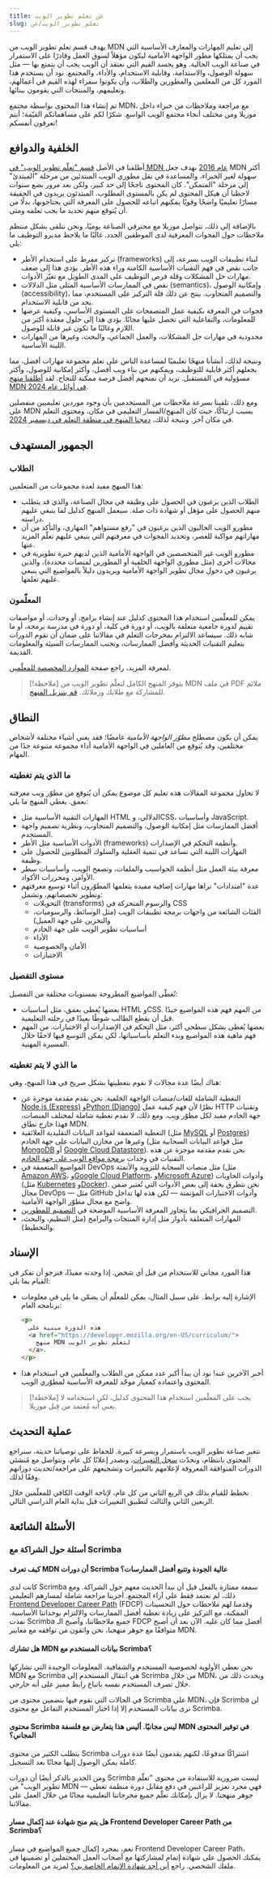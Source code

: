```yaml
---
title: عن تعلم تطوير الويب
slug: تعلم_تطوير_الويب/عن
---
```


يهدف قسم تعلم تطوير الويب من MDN إلى تعليم المهارات والمعارف الأساسية التي يجب أن يمتلكها مطور الواجهة الأمامية ليكون مؤهلاً لسوق العمل وقادرًا على الاستمرار في صناعة الويب الحالية. وهو يجسد القيم التي نعتقد أن الويب يجب أن يتمتع بها — مثل سهولة الوصول، والاستدامة، وقابلية الاستخدام، والأداء، والمجتمع. نود أن يستخدم هذا المورد كل من المعلمين والمطورين والطلاب، وأن يكونوا سفراء لهذه القيم في أعمالهم، وتعليمهم، والمنتجات التي يقومون ببنائها.

تم إنشاء هذا المحتوى بواسطة مجتمع MDN، مع مراجعة وملاحظات من خبراء داخل موزيلا ومن مختلف أنحاء مجتمع الويب الواسع. شكرًا لكم على مساهماتكم القيّمة؛ أنتم تعرفون أنفسكم!

## الخلفية والدوافع

أطلقنا في الأصل [قسم "تعلّم تطوير الويب" في MDN عام 2016](https://hacks.mozilla.org/2016/06/learning-to-code-for-the-web-the-mdn-learning-area-welcomes-you/) بهدف جعل MDN أكثر سهولة لغير الخبراء، والمساعدة في نقل مطوري الويب المبتدئين من مرحلة "المبتدئ" إلى مرحلة "المتمكن".
كان المحتوى ناجحًا إلى حد كبير، ولكن بعد مرور بضع سنوات لاحظنا أن هيكل المحتوى لم يكن بالمستوى المطلوب. المبتدئون يريدون في الحقيقة مسارًا تعليميًا واضحًا وقويًا يمكنهم اتباعه للحصول على المعرفة التي يحتاجونها، بدلًا من أن يُتوقع منهم تحديد ما يجب تعلمه ومتى.

بالإضافة إلى ذلك، تتواصل موزيلا مع محترفي الصناعة يوميًا، ونحن نتلقى بشكل منتظم ملاحظات حول الفجوات المعرفية لدى الموظفين الجدد. غالبًا ما يلاحظ مديرو التوظيف ما يلي:

- تركيز مفرط على استخدام الأطر (frameworks) لبناء تطبيقات الويب بسرعة، إلى جانب نقص في فهم التقنيات الأساسية الكامنة وراء هذه الأطر. يؤدي هذا إلى ضعف مهارات حل المشكلات وقلة فرص التوظيف على المدى الطويل مع تغيّر الأدوات.
- نقص في الممارسات الأساسية المثلى مثل الدلالات (semantics)، وإمكانية الوصول (accessibility)، والتصميم المتجاوب. ينتج عن ذلك قلة التركيز على المستخدم، مما يحد من قابلية الاستخدام.
- فجوات في المعرفة بكيفية عمل المتصفحات على المستوى الأساسي، وكيفية عرضها للمعلومات، والتفاعلية التي تحصل عليها مجانًا. يؤدي هذا إلى حلول معقدة أكثر من اللازم وغالبًا ما تكون غير قابلة للوصول.
- محدودية في مهارات حل المشكلات، والعمل الجماعي، والبحث، وغيرها من المهارات اللينة الأساسية.

ونتيجة لذلك، أنشأنا منهجًا تعليميًا لمساعدة الناس على تعلم مجموعة مهارات أفضل، مما يجعلهم أكثر قابلية للتوظيف، ويمكنهم من بناء ويب أفضل، وأكثر إمكانية للوصول، وأكثر مسؤولية في المستقبل. نريد أن نمنحهم أفضل فرصة ممكنة للنجاح. لقد [أطلقنا منهج MDN في أوائل عام 2024](/en-US/blog/mdn-curriculum-launch/).

ومع ذلك، تلقينا بسرعة ملاحظات من المستخدمين بأن وجود موردين تعليميين منفصلين على MDN يسبب ارتباكًا، حيث كان المنهج/المسار التعليمي في مكان، ومحتوى التعلم في مكان آخر. ونتيجة لذلك، [دمجنا المنهج في منطقة التعلم في ديسمبر 2024](/ar/docs/Learn_web_development/Changelog#december_2024).

## الجمهور المستهدف

### الطلاب

هذا المنهج مفيد لعدة مجموعات من المتعلمين:

- الطلاب الذين يرغبون في الحصول على وظيفة في مجال الصناعة، والذي قد يتطلب منهم الحصول على مؤهل أو شهادة ذات صلة. سيعمل المنهج كدليل لما ينبغي عليهم دراسته.
- مطورو الويب الحاليون الذين يرغبون في "رفع مستواهم" المهاري، والتأكد من أن مهاراتهم مواكبة للعصر، وتحديد الفجوات في معرفتهم التي ينبغي عليهم تعلّم المزيد عنها.
- مطورو الويب غير المتخصصين في الواجهة الأمامية الذين لديهم خبرة تطويرية في مجالات أخرى (مثل مطوري الواجهة الخلفية أو المطورين لمنصات محددة)، والذين يرغبون في دخول مجال تطوير الواجهة الأمامية ويريدون دليلاً بالمواضيع التي ينبغي عليهم تعلمها.

### المعلّمون

يمكن للمعلّمين استخدام هذا المحتوى كدليل عند إنشاء برامج، أو وحدات، أو مواصفات تقييم لدورة جامعية متعلقة بالويب، أو دورة في كلية، أو دورة في مدرسة برمجة، أو ما شابه ذلك. سيساعد الالتزام بمخرجات التعلم في مقالاتنا على ضمان أن تقوم الدورات بتعليم التقنيات الحديثة وأفضل الممارسات، وتجنب الممارسات السيئة والمعلومات القديمة.

لمعرفة المزيد، راجع صفحة [الموارد المخصصة للمعلّمين](/en-US/docs/Learn_web_development/Educators).

> [!ملاحظة]
> يتوفر المنهج الكامل لتعلّم تطوير الويب من MDN في ملف PDF ملائم للمشاركة مع طلابك وزملائك. [قم بتنزيل المنهج](https://github.com/mdn/curriculum/releases/latest/download/MDN-Curriculum.pdf).
## النطاق

يمكن أن يكون مصطلح _مطوّر الواجهة الأمامية_ غامضًا؛ فقد يعني أشياء مختلفة لأشخاص مختلفين، وقد يُتوقع من العاملين في الواجهة الأمامية أداء مجموعة متنوعة جدًا من المهام.

### ما الذي يتم تغطيته

لا تحاول مجموعة المقالات هذه تعليم كل موضوع يمكن أن يُتوقع من مطوّر ويب معرفته بعمق. يغطي المنهج ما يلي:

- المهارات التقنية الأساسية مثل HTML الدلالي، وCSS، وأساسيات JavaScript.
- أفضل الممارسات مثل إمكانية الوصول، والتصميم المتجاوب، ونظرية تصميم واجهة المستخدم.
- الأدوات الأساسية مثل الأطر (frameworks) وأنظمة التحكم في الإصدارات.
- المهارات اللينة التي تساعد في تنمية العقلية والسلوك المطلوبين للحصول على وظيفة.
- معرفة بيئة العمل مثل أنظمة الحواسيب والملفات، وتصفح الويب، وأساسيات سطر الأوامر، ومحررات الأكواد.
- عدة "امتدادات" نراها مهارات إضافية مفيدة يتعلمها المطوّرون أثناء توسيع معرفتهم وتطوير تخصصاتهم، وتشمل:
  - التحويلات (transforms) والرسوم المتحركة في CSS
  - الفئات الشائعة من واجهات برمجة تطبيقات الويب (مثل الوسائط، والرسوميات، والتخزين على جهة العميل)
  - أساسيات تطوير الويب على جهة الخادم
  - الأداء
  - الأمان والخصوصية
  - الاختبارات

### مستوى التفصيل

تُغطّى المواضيع المطروحة بمستويات مختلفة من التفصيل:

- بعضها يُغطى بعمق، مثل أساسيات HTML وCSS. من المهم فهم هذه المواضيع جيدًا قبل أن يقطع الطالب شوطًا بعيدًا في رحلته التعليمية.
- بعضها يُغطى بشكل سطحي أكثر، مثل التحكم في الإصدارات أو الاختبارات. من المهم فهم ماهية هذه المواضيع وبدء التعلم بأساسياتها، لكن يمكن التوسع فيها لاحقًا خلال المسيرة المهنية.

### ما الذي لا يتم تغطيته

هناك أيضًا عدة مجالات لا نقوم بتغطيتها بشكل صريح في هذا المنهج، وهي:

- التغطية الشاملة للغات/منصات الواجهة الخلفية. نحن نقدم مقدمة موجزة عن [Node.js (Express)](/en-US/docs/Learn_web_development/Extensions/Server-side/Express_Nodejs) و[Python (Django)](/en-US/docs/Learn_web_development/Extensions/Server-side/Django) نظرًا لأن فهم كيفية عمل HTTP وتقنيات جهة الخادم مفيد لكل مطوّر ويب. ومع ذلك، لا نقدم تغطية شاملة لمختلف المنصات، فهذا خارج نطاق MDN.
- التغطية المتعمقة لقواعد البيانات التقليدية العلائقية (مثل [MySQL](https://dev.mysql.com/doc/) أو [Postgres](https://www.postgresql.org/)) وغيرها من مخازن البيانات على جهة الخادم (مثل قواعد البيانات السحابية مثل [MongoDB](https://www.mongodb.com/) أو [Google Cloud Datastore](https://cloud.google.com/products/datastore)). نحن نقدم مقدمة موجزة عن هذه التقنيات في وحدات [برمجة مواقع الويب على جهة الخادم](/en-US/docs/Learn_web_development/Extensions/Server-side).
- المواضيع المتعمقة في DevOps مثل منصات السحابة للتزويد والأتمتة (مثل [Amazon AWS](https://aws.amazon.com/)، و[Google Cloud Platform](https://console.cloud.google.com/)، و[Microsoft Azure](https://azure.microsoft.com/)) وأدوات الحاويات (مثل [Kubernetes](https://kubernetes.io/) و[Docker](https://www.docker.com/)). نحن نتطرق بخفة إلى بعض الأدوات التي تُعتبر ضمن مجال DevOps — مثل GitHub وأدوات الاختبارات المؤتمتة — لكن هذه لها تداخل واضح مع مجال مطوّر الواجهة الأمامية.
- التصميم الجرافيكي بما يتجاوز المعرفة الأساسية الموضحة في [التصميم للمطورين](/en-US/docs/Learn_web_development/Core/Design_for_developers).
- المهارات المتعلقة بأدوار مثل إدارة المنتجات والبرامج (مثل التنظيم، والبحث، والتخطيط).

## الإسناد

هذا المورد مجاني للاستخدام من قبل أي شخص. إذا وجدته مفيدًا، فنرجو أن تفكر في القيام بما يلي:

- الإشارة إليه برابط. على سبيل المثال، يمكن للمعلّم أن يضمّن ما يلي في معلومات برنامجه العام:

  ```html
  <p>
    هذه الدورة مبنية على
    <a href="https://developer.mozilla.org/en-US/curriculum/">
      منهج MDN لتعلّم تطوير الويب
    </a>.
  </p>

- أخبر الآخرين عنه! نود أن يبدأ أكبر عدد ممكن من الطلاب والمعلّمين في استخدام هذا المحتوى واعتماده كمعيار موحّد للمعرفة الأساسية لمطوّري الويب.

> [!ملاحظة]
> يجب على المعلّمين استخدام هذا المحتوى كدليل، لكن استخدامه لا يعني أنه مُعتمد من قِبل موزيلا.

## عملية التحديث

تتغير صناعة تطوير الويب باستمرار وبسرعة كبيرة. للحفاظ على توصياتنا حديثة، سنراجع المحتوى بانتظام، ونحدّث [سجل التغييرات](/en-US/docs/Learn_web_development/Changelog)، ونصدر إعلانًا كل عام، ونتواصل مع مُنشئي الدورات المتوافقة المعروفة لإعلامهم بالتغييرات وتشجيعهم على مراجعة/تحديث دوراتهم وفقًا لذلك.

نخطط للقيام بذلك في الربع الثاني من كل عام، لإتاحة الوقت الكافي للمعلّمين خلال الربعين الثاني والثالث لتطبيق التغييرات قبل بداية العام الدراسي التالي.

## الأسئلة الشائعة

### أسئلة حول الشراكة مع Scrimba

#### كيف تعرف MDN أن دورات Scrimba عالية الجودة وتتبع أفضل الممارسات؟

كانت لدى Scrimba سمعة ممتازة بالفعل قبل أن نبدأ الحديث معهم حول الشراكة. ومع ذلك، لم نعتمد فقط على آراء المجتمع. أجرينا مراجعة شاملة لمسارهم التعليمي [Frontend Developer Career Path](https://scrimba.com/the-frontend-developer-career-path-c0j:details?via=mdn) (FDCP) وقدمنا لهم ملاحظات حول التحسينات الممكنة، مع التركيز على زيادة تغطية أفضل الممارسات والالتزام بوحداتنا الأساسية. نفذت Scrimba جميع ملاحظاتنا، وأصبح الـ FDCP أفضل مما كان عليه. الآن بعد أن أصبح متوافقًا مع جوهر منهجنا، نحن واثقون من توافقه مع معايير MDN.

#### هل تشارك MDN بيانات المستخدم مع Scrimba؟

نحن نعطي الأولوية لخصوصية المستخدم والشفافية. المعلومات الوحيدة التي تشاركها MDN مع Scrimba هي انتقال المستخدم إلى Scrimba من خلال MDN، ويحدث ذلك من خلال تصرف المستخدم نفسه باتباع رابط مميز على أنه خارجي.

في الحالات التي نقوم فيها بتضمين محتوى من Scrimba على MDN، فإن Scrimba لن ترى بيانات المستخدم إلا إذا اختار المستخدم التفاعل مع محتوى Scrimba.

#### محتوى Scrimba ليس مجانيًا. أليس هذا يتعارض مع فلسفة MDN في توفير المحتوى المجاني؟

يتطلب الكثير من محتوى Scrimba اشتراكًا مدفوعًا، لكنهم يقدمون أيضًا عدة دورات كاملة يمكن الوصول إليها مجانًا بعد التسجيل.

ومن الجدير بالذكر أيضًا أن دورات Scrimba ليست ضرورية للاستفادة من محتوى "تعلّم تطوير الويب" من MDN — فهي مجرد تعزيز للراغبين في دفع مقابل دورة منظمة تغطي جوهر منهجنا. لا يزال بإمكانك تعلّم جميع مخرجاتنا التعليمية مجانًا من خلال العمل على مقالاتنا.

#### هل يتم منح شهادة عند إكمال مسار Frontend Developer Career Path من Scrimba؟

نعم، بمجرد إكمال جميع المواضيع في مسار Frontend Developer Career Path، يمكنك الحصول على شهادة إتمام لمشاركتها مع أصحاب العمل المحتملين أو تضمينها في ملفك الشخصي. راجع [أين أجد شهادة الإتمام الخاصة بي؟](https://forum.scrimba.com/t/where-can-i-find-my-completion-certificate/43?via=mdn) لمزيد من المعلومات.